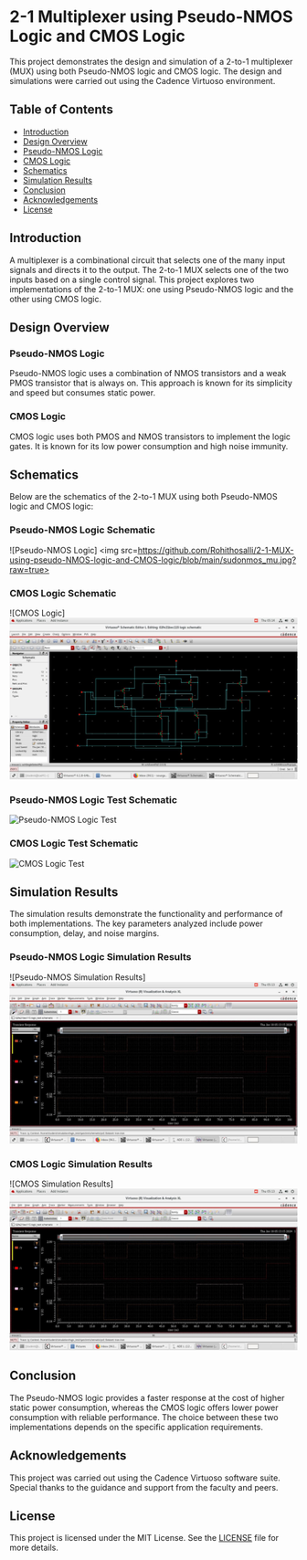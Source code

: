 # 2-1 Multiplexer using Pseudo-NMOS Logic and CMOS Logic

This project demonstrates the design and simulation of a 2-to-1 multiplexer (MUX) using both Pseudo-NMOS logic and CMOS logic. The design and simulations were carried out using the Cadence Virtuoso environment.

## Table of Contents
- [Introduction](#introduction)
- [Design Overview](#design-overview)
- [Pseudo-NMOS Logic](#pseudo-nmos-logic)
- [CMOS Logic](#cmos-logic)
- [Schematics](#schematics)
- [Simulation Results](#simulation-results)
- [Conclusion](#conclusion)
- [Acknowledgements](#acknowledgements)
- [License](#license)

## Introduction
A multiplexer is a combinational circuit that selects one of the many input signals and directs it to the output. The 2-to-1 MUX selects one of the two inputs based on a single control signal. This project explores two implementations of the 2-to-1 MUX: one using Pseudo-NMOS logic and the other using CMOS logic.

## Design Overview
### Pseudo-NMOS Logic
Pseudo-NMOS logic uses a combination of NMOS transistors and a weak PMOS transistor that is always on. This approach is known for its simplicity and speed but consumes static power.

### CMOS Logic
CMOS logic uses both PMOS and NMOS transistors to implement the logic gates. It is known for its low power consumption and high noise immunity.

## Schematics
Below are the schematics of the 2-to-1 MUX using both Pseudo-NMOS logic and CMOS logic:

### Pseudo-NMOS Logic Schematic
![Pseudo-NMOS Logic] <img src=https://github.com/Rohithosalli/2-1-MUX-using-pseudo-NMOS-logic-and-CMOS-logic/blob/main/sudonmos_mu.jpg?raw=true>

### CMOS Logic Schematic
![CMOS Logic]<img src="https://github.com/Rohithosalli/2-1-MUX-using-pseudo-NMOS-logic-and-CMOS-logic/blob/main/coms%20mu.jpg?raw=true">

### Pseudo-NMOS Logic Test Schematic
![Pseudo-NMOS Logic Test](C:\Users\rohit\OneDrive\Pictures\test_sudo.jpg)

### CMOS Logic Test Schematic
![CMOS Logic Test]("C:\Users\rohit\OneDrive\Pictures\test_cmos.jpg")

## Simulation Results
The simulation results demonstrate the functionality and performance of both implementations. The key parameters analyzed include power consumption, delay, and noise margins.

### Pseudo-NMOS Logic Simulation Results
![Pseudo-NMOS Simulation Results]<img src="https://github.com/Rohithosalli/2-1-MUX-using-pseudo-NMOS-logic-and-CMOS-logic/blob/main/graph_sudo.jpg?raw=true">

### CMOS Logic Simulation Results
![CMOS Simulation Results]<img src="https://github.com/Rohithosalli/2-1-MUX-using-pseudo-NMOS-logic-and-CMOS-logic/blob/main/graph_cmos.jpg?raw=true">

## Conclusion
The Pseudo-NMOS logic provides a faster response at the cost of higher static power consumption, whereas the CMOS logic offers lower power consumption with reliable performance. The choice between these two implementations depends on the specific application requirements.

## Acknowledgements
This project was carried out using the Cadence Virtuoso software suite. Special thanks to the guidance and support from the faculty and peers.

## License
This project is licensed under the MIT License. See the [LICENSE](LICENSE) file for more details.

